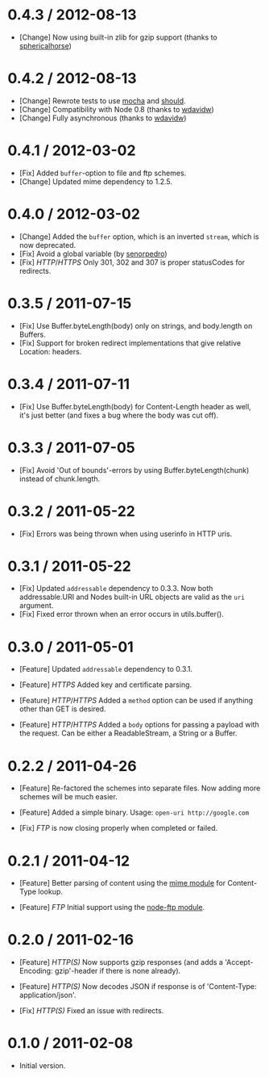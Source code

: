# 0.4.3 / 2012-08-13

* [Change] Now using built-in zlib for gzip support (thanks to [sphericalhorse](https://github.com/sphericalhorse))

# 0.4.2 / 2012-08-13

* [Change] Rewrote tests to use [mocha](https://github.com/visionmedia/mocha) and [should](https://github.com/visionmedia/should.js).
* [Change] Compatibility with Node 0.8 (thanks to [wdavidw](https://github.com/wdavidw))
* [Change] Fully asynchronous (thanks to [wdavidw](https://github.com/wdavidw))

# 0.4.1 / 2012-03-02

* [Fix] Added `buffer`-option to file and ftp schemes.
* [Change] Updated mime dependency to 1.2.5.

# 0.4.0 / 2012-03-02

* [Change] Added the `buffer` option, which is an inverted `stream`, which is now deprecated. 
* [Fix] Avoid a global variable (by [senorpedro](https://github.com/senorpedro/))
* [Fix] _HTTP_/_HTTPS_ Only 301, 302 and 307 is proper statusCodes for redirects.

# 0.3.5 / 2011-07-15

* [Fix] Use Buffer.byteLength(body) only on strings, and body.length on Buffers.
* [Fix] Support for broken redirect implementations that give relative Location: headers.

# 0.3.4 / 2011-07-11

* [Fix] Use Buffer.byteLength(body) for Content-Length header as well, it's just better (and fixes a bug where the body was cut off).

# 0.3.3 / 2011-07-05

* [Fix] Avoid 'Out of bounds'-errors by using Buffer.byteLength(chunk) instead of chunk.length.

# 0.3.2 / 2011-05-22

* [Fix] Errors was being thrown when using userinfo in HTTP uris.

# 0.3.1 / 2011-05-22

* [Fix] Updated `addressable` dependency to 0.3.3. Now both addressable.URI and Nodes built-in URL objects are valid as the `uri` argument.
* [Fix] Fixed error thrown when an error occurs in utils.buffer().

# 0.3.0 / 2011-05-01

* [Feature] Updated `addressable` dependency to 0.3.1.

* [Feature] _HTTPS_ Added key and certificate parsing.

* [Feature] _HTTP_/_HTTPS_ Added a `method` option can be used if anything other than GET is desired.

* [Feature] _HTTP_/_HTTPS_ Added a `body` options for passing a payload with the request. Can be either a ReadableStream, a String or a Buffer.

# 0.2.2 / 2011-04-26

* [Feature] Re-factored the schemes into separate files. Now adding more schemes will be much easier.

* [Feature] Added a simple binary. Usage: `open-uri http://google.com`

* [Fix] _FTP_ is now closing properly when completed or failed.

# 0.2.1 / 2011-04-12

* [Feature] Better parsing of content using the [mime module](https://github.com/bentomas/node-mime) for Content-Type lookup.

* [Feature] _FTP_ Initial support using the [node-ftp module](https://github.com/mscdex/node-ftp).


# 0.2.0 / 2011-02-16

* [Feature] _HTTP(S)_ Now supports gzip responses (and adds a 'Accept-Encoding: gzip'-header if there is none already).

* [Feature] _HTTP(S)_ Now decodes JSON if response is of 'Content-Type: application/json'.

* [Fix] _HTTP(S)_ Fixed an issue with redirects.


# 0.1.0 / 2011-02-08

* Initial version.
